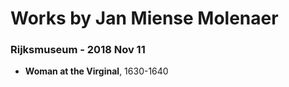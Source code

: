 # Works by Jan Miense Molenaer

### Rijksmuseum - 2018 Nov 11
- **Woman at the Virginal**, 1630-1640